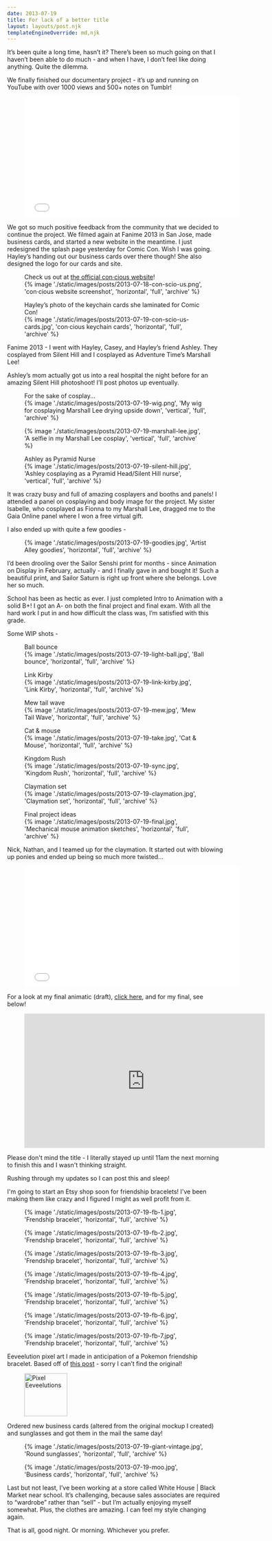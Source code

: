 ```yaml
---
date: 2013-07-19
title: For lack of a better title
layout: layouts/post.njk
templateEngineOverride: md,njk
---
```


It’s been quite a long time, hasn’t it? There’s been so much going on that I haven’t been able to do much - and when I have, I don’t feel like doing anything. Quite the dilemma.

We finally finished our documentary project - it’s up and running on YouTube with over 1000 views and 500+ notes on Tumblr!

<figure class="video">
	<iframe src="//www.youtube.com/embed/ZibTVfRJWGI" width="500" height="281" frameborder="0" webkitAllowFullScreen mozallowfullscreen allowFullScreen></iframe>
</figure>

We got so much positive feedback from the community that we decided to continue the project. We filmed again at Fanime 2013 in San Jose, made business cards, and started a new website in the meantime. I just redesigned the splash page yesterday for Comic Con. Wish I was going. Hayley’s handing out our business cards over there though! She also designed the logo for our cards and site.

<figure>
	<figcaption>Check us out at <a href="http://con-scio.us/">the official con&middot;cious website</a>!</figcaption>
	{% image './static/images/posts/2013-07-18-con-scio-us.png', 'con·cious website screenshot', 'horizontal', 'full', 'archive' %}
</figure>

<figure>
	<figcaption>Hayley’s photo of the keychain cards she laminated for Comic Con!</figcaption>
	{% image './static/images/posts/2013-07-19-con-scio-us-cards.jpg', 'con·cious keychain cards', 'horizontal', 'full', 'archive' %}
</figure>

Fanime 2013 - I went with Hayley, Casey, and Hayley’s friend Ashley. They cosplayed from Silent Hill and I cosplayed as Adventure Time’s Marshall Lee!

Ashley’s mom actually got us into a real hospital the night before for an amazing Silent Hill photoshoot! I’ll post photos up eventually.

<div class="photo-group photo-group-1-1-1">
<figure>
	<figcaption>For the sake of cosplay...</figcaption>
	{% image './static/images/posts/2013-07-19-wig.png', 'My wig for cosplaying Marshall Lee drying upside down', 'vertical', 'full', 'archive' %}
</figure>
<figure>
	{% image './static/images/posts/2013-07-19-marshall-lee.jpg', 'A selfie in my Marshall Lee cosplay', 'vertical', 'full', 'archive' %}
</figure>
<figure>
	<figcaption>Ashley as Pyramid Nurse</figcaption>
	{% image './static/images/posts/2013-07-19-silent-hill.jpg', 'Ashley cosplaying as a Pyramid Head/Silent Hill nurse', 'vertical', 'full', 'archive' %}
</figure>
</div>

It was crazy busy and full of amazing cosplayers and booths and panels! I attended a panel on cosplaying and body image for the project. My sister Isabelle, who cosplayed as Fionna to my Marshall Lee, dragged me to the Gaia Online panel where I won a free virtual gift.

I also ended up with quite a few goodies -

<figure>
	{% image './static/images/posts/2013-07-19-goodies.jpg', 'Artist Alley goodies', 'horizontal', 'full', 'archive' %}
</figure>

I’d been drooling over the Sailor Senshi print for months - since Animation on Display in February, actually - and I finally gave in and bought it! Such a beautiful print, and Sailor Saturn is right up front where she belongs. Love her so much.

School has been as hectic as ever. I just completed Intro to Animation with a solid B+! I got an A- on both the final project and final exam. With all the hard work I put in and how difficult the class was, I’m satisfied with this grade.

Some WIP shots -

<div class="photo-group photo-group-rows-3-2-2">
<figure>
	<figcaption>Ball bounce</figcaption>
	{% image './static/images/posts/2013-07-19-light-ball.jpg', 'Ball bounce', 'horizontal', 'full', 'archive' %}
</figure>
<figure>
	<figcaption>Link Kirby</figcaption>
	{% image './static/images/posts/2013-07-19-link-kirby.jpg', 'Link Kirby', 'horizontal', 'full', 'archive' %}
</figure>
<figure>
	<figcaption>Mew tail wave</figcaption>
	{% image './static/images/posts/2013-07-19-mew.jpg', 'Mew Tail Wave', 'horizontal', 'full', 'archive' %}
</figure>

<figure>
	<figcaption>Cat &amp; mouse</figcaption>
	{% image './static/images/posts/2013-07-19-take.jpg', 'Cat &amp; Mouse', 'horizontal', 'full', 'archive' %}
</figure>
<figure>
	<figcaption>Kingdom Rush</figcaption>
	{% image './static/images/posts/2013-07-19-sync.jpg', 'Kingdom Rush', 'horizontal', 'full', 'archive' %}
</figure>

<figure>
	<figcaption>Claymation set</figcaption>
	{% image './static/images/posts/2013-07-19-claymation.jpg', 'Claymation set', 'horizontal', 'full', 'archive' %}
</figure>
<figure>
	<figcaption>Final project ideas</figcaption>
	{% image './static/images/posts/2013-07-19-final.jpg', 'Mechanical mouse animation sketches', 'horizontal', 'full', 'archive' %}
</figure>
</div>

Nick, Nathan, and I teamed up for the claymation. It started out with blowing up ponies and ended up being so much more twisted…

<figure class="video">
	<iframe src="//www.youtube.com/embed/esC3kLSeytI" width="500" height="281" frameborder="0" webkitAllowFullScreen mozallowfullscreen allowFullScreen></iframe>
</figure>

For a look at my final animatic (draft), [click here](https://www.dropbox.com/s/bh31cxdme2e8jli/Gabrielle_W_Animatic.mov), and for my final, see below!

<figure class="video video-facebook">
	<iframe src="https://www.facebook.com/plugins/video.php?height=313&href=https%3A%2F%2Fwww.facebook.com%2Fgabriellewee%2Fvideos%2F10153049199150227%2F&show_text=false&width=560&t=0" width="560" height="313" style="border:none;overflow:hidden" scrolling="no" frameborder="0" allowfullscreen="true" allow="autoplay; clipboard-write; encrypted-media; picture-in-picture; web-share" allowFullScreen="true"></iframe>
</figure>

Please don't mind the title - I literally stayed up until 11am the next morning to finish this and I wasn't thinking straight.

Rushing through my updates so I can post this and sleep!

I'm going to start an Etsy shop soon for friendship bracelets! I've been making them like crazy and I figured I might as well profit from it.

<div class="photo-group photo-group-1-1-1-3">
<figure>
	{% image './static/images/posts/2013-07-19-fb-1.jpg', 'Frendship bracelet', 'horizontal', 'full', 'archive' %}
</figure>
<figure>
	{% image './static/images/posts/2013-07-19-fb-2.jpg', 'Frendship bracelet', 'horizontal', 'full', 'archive' %}
</figure>
<figure>
	{% image './static/images/posts/2013-07-19-fb-3.jpg', 'Frendship bracelet', 'horizontal', 'full', 'archive' %}
</figure>

<figure>
	{% image './static/images/posts/2013-07-19-fb-4.jpg', 'Frendship bracelet', 'horizontal', 'full', 'archive' %}
</figure>
<figure>
	{% image './static/images/posts/2013-07-19-fb-5.jpg', 'Frendship bracelet', 'horizontal', 'full', 'archive' %}
</figure>
<figure>
	{% image './static/images/posts/2013-07-19-fb-6.jpg', 'Frendship bracelet', 'horizontal', 'full', 'archive' %}
</figure>

<figure>
	{% image './static/images/posts/2013-07-19-fb-7.jpg', 'Frendship bracelet', 'horizontal', 'full', 'archive' %}
</figure>
</div>

Eeveelution pixel art I made in anticipation of a Pokemon friendship bracelet. Based off of [this post](http://croxasworld.tumblr.com/post/23236722570/via-albinoosh) - sorry I can’t find the original!

<figure>
<picture>
	<img class="upscale" src="{% include 'svg/eeveelutions.txt' %}" width="100" height="100" alt="Pixel Eeveelutions"/>
</picture>
</figure>

Ordered new business cards (altered from the original mockup I created) and sunglasses and got them in the mail the same day!

<div class="photo-group photo-group-1-1">
<figure>
	{% image './static/images/posts/2013-07-19-giant-vintage.jpg', 'Round sunglasses', 'horizontal', 'full', 'archive' %}
</figure>
<figure>
	{% image './static/images/posts/2013-07-19-moo.jpg', 'Business cards', 'horizontal', 'full', 'archive' %}
</figure>
</div>

Last but not least, I’ve been working at a store called White House | Black Market near school. It’s challenging, because sales associates are required to “wardrobe” rather than “sell” - but I’m actually enjoying myself somewhat. Plus, the clothes are amazing. I can feel my style changing again.

That is all, good night. Or morning. Whichever you prefer.